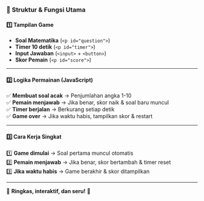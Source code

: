 
### **📌 Struktur & Fungsi Utama**  

#### **1️⃣ Tampilan Game**  
- **Soal Matematika** (`<p id="question">`)  
- **Timer 10 detik** (`<p id="timer">`)  
- **Input Jawaban** (`<input>` + `<button>`)  
- **Skor Pemain** (`<p id="score">`)  

---

#### **2️⃣ Logika Permainan (JavaScript)**  
✅ **Membuat soal acak** → Penjumlahan angka 1-10  
✅ **Pemain menjawab** → Jika benar, skor naik & soal baru muncul  
✅ **Timer berjalan** → Berkurang setiap detik  
✅ **Game over** → Jika waktu habis, tampilkan skor & restart  

---

#### **3️⃣ Cara Kerja Singkat**  
1️⃣ **Game dimulai** → Soal pertama muncul otomatis  
2️⃣ **Pemain menjawab** → Jika benar, skor bertambah & timer reset  
3️⃣ **Jika waktu habis** → Game berakhir & skor ditampilkan  

---

🎯 **Ringkas, interaktif, dan seru!** 🚀
